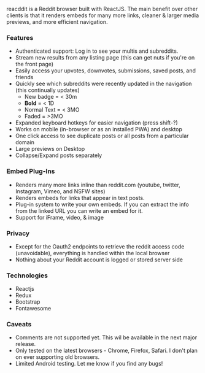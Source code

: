 reacddit is a Reddit browser built with ReactJS. The main benefit over other clients is that it renders embeds for many more links, cleaner & larger media previews, and more efficient navigation. 
### Features
- Authenticated support: Log in to see your multis and subreddits.
- Stream new results from any listing page (this can get nuts if you're on the front page)
- Easily access your upvotes, downvotes, submissions, saved posts, and friends
- Quickly see which subreddits were recently updated in the navigation (this continually updates)
  - New badge = < 30m
  - **Bold** = < 1D
  - Normal Text = < 3MO
  - Faded  = >3MO
- Expanded keyboard hotkeys for easier navigation (press shift-?)
- Works on mobile (in-browser or as an installed PWA) and desktop
- One click access to see duplicate posts or all posts from a particular domain
- Large previews on Desktop
- Collapse/Expand posts separately
### Embed Plug-Ins
- Renders many more links inline than reddit.com (youtube, twitter, Instagram, Vimeo,  and NSFW sites)
- Renders embeds for links that appear in text posts.
- Plug-in system to write your own embeds. If you can extract the info from the linked URL you can write an embed for it.
- Support for iFrame, video, & image
### Privacy
- Except for the Oauth2 endpoints to retrieve the reddit access code (unavoidable), everything is handled within the local browser
- Nothing about your Reddit account is logged or stored server side
### Technologies
- Reactjs
- Redux
- Bootstrap
- Fontawesome
### Caveats
- Comments are not supported yet. This wil be available in the next major release. 
- Only tested on the latest browsers - Chrome, Firefox, Safari. I don't plan on ever supporting old browsers.
- Limited Android testing. Let me know if you find any bugs!
